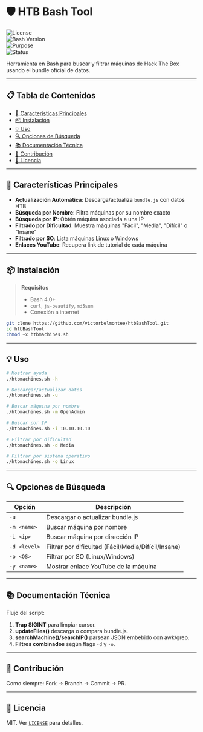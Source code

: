 # 🛡️ HTB Bash Tool

![License](https://img.shields.io/badge/license-MIT-blue.svg)  
![Bash Version](https://img.shields.io/badge/bash-4.0%2B-green.svg)  
![Purpose](https://img.shields.io/badge/purpose-HTB%20Helper-orange.svg)  
![Status](https://img.shields.io/badge/status-active-success.svg)  

Herramienta en Bash para buscar y filtrar máquinas de Hack The Box usando el bundle oficial de datos.

---

## 📋 Tabla de Contenidos

- [🚀 Características Principales](#-características-principales)  
- [📦 Instalación](#-instalación)  
- [💡 Uso](#-uso)  
- [🔍 Opciones de Búsqueda](#-opciones-de-búsqueda)  
- [📚 Documentación Técnica](#-documentación-técnica)  
- [🤝 Contribución](#-contribución)  
- [📄 Licencia](#-licencia)  

---

## 🚀 Características Principales

- **Actualización Automática**: Descarga/actualiza `bundle.js` con datos HTB  
- **Búsqueda por Nombre**: Filtra máquinas por su nombre exacto  
- **Búsqueda por IP**: Obtén máquina asociada a una IP  
- **Filtrado por Dificultad**: Muestra máquinas "Fácil", "Media", "Difícil" o "Insane"  
- **Filtrado por SO**: Lista máquinas Linux o Windows  
- **Enlaces YouTube**: Recupera link de tutorial de cada máquina  

---

## 📦 Instalación

> **Requisitos**  
> - Bash 4.0+  
> - `curl`, `js-beautify`, `md5sum`  
> - Conexión a internet  

```bash
git clone https://github.com/victorbelmontee/htbBashTool.git
cd htbBashTool
chmod +x htbmachines.sh
```

---

## 💡 Uso

```bash
# Mostrar ayuda
./htbmachines.sh -h

# Descargar/actualizar datos
./htbmachines.sh -u

# Buscar máquina por nombre
./htbmachines.sh -m OpenAdmin

# Buscar por IP
./htbmachines.sh -i 10.10.10.10

# Filtrar por dificultad
./htbmachines.sh -d Media

# Filtrar por sistema operativo
./htbmachines.sh -o Linux
```

---

## 🔍 Opciones de Búsqueda

| Opción       | Descripción                                         |
| ------------ | --------------------------------------------------- |
| `-u`         | Descargar o actualizar bundle.js                    |
| `-m <name>`  | Buscar máquina por nombre                           |
| `-i <ip>`    | Buscar máquina por dirección IP                     |
| `-d <level>` | Filtrar por dificultad (Fácil/Media/Difícil/Insane) |
| `-o <OS>`    | Filtrar por SO (Linux/Windows)                      |
| `-y <name>`  | Mostrar enlace YouTube de la máquina                |

---

## 📚 Documentación Técnica

Flujo del script:

1. **Trap SIGINT** para limpiar cursor.
2. **updateFiles()** descarga o compara bundle.js.
3. **searchMachine()/searchIP()** parsean JSON embebido con awk/grep.
4. **Filtros combinados** según flags `-d` y `-o`.

---

## 🤝 Contribución

Como siempre: Fork → Branch → Commit → PR.

---

## 📄 Licencia

MIT. Ver [`LICENSE`](LICENSE) para detalles.
